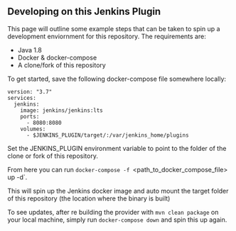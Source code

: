 ## Developing on this Jenkins Plugin

This page will outline some example steps that can be taken to spin up a development enviornment for this repository. The requirements are:

* Java 1.8
* Docker & docker-compose
* A clone/fork of this repository


To get started, save the following docker-compose file somewhere locally:

```
version: "3.7"
services:
  jenkins:
    image: jenkins/jenkins:lts
    ports:
      - 8080:8080
    volumes:
      - $JENKINS_PLUGIN/target/:/var/jenkins_home/plugins
```

Set the JENKINS_PLUGIN environment variable to point to the folder of the clone or fork of this repository.

From here you can run `docker-compose -f `<path_to_docker_compose_file> up -d`.

This will spin up the Jenkins docker image and auto mount the target folder of this repository (the location where the binary is built)

To see updates, after re building the provider with `mvn clean package` on your local machine, simply run `docker-compose down` and spin this up again.
